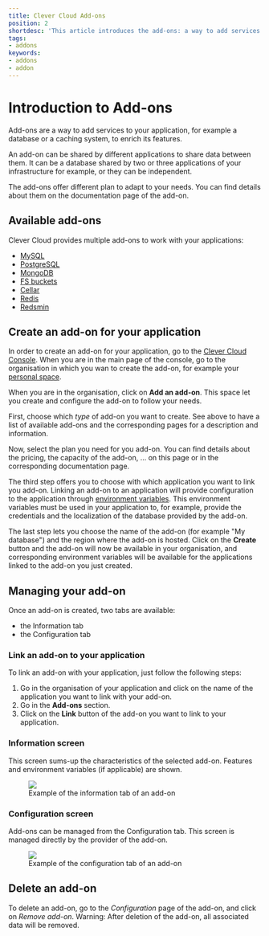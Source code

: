 ```yaml
---
title: Clever Cloud Add-ons
position: 2
shortdesc: 'This article introduces the add-ons: a way to add services to your application on Clever Cloud.'
tags:
- addons
keywords:
- addons
- addon
---
```


# Introduction to Add-ons

Add-ons are a way to add services to your application, for example a database or a caching system, to enrich its
features.

An add-on can be shared by different applications to share data between them. It can be a database shared by two or
three applications of your infrastructure for example, or they can be independent.

The add-ons offer different plan to adapt to your needs. You can find details about them on the documentation page of
the add-on.

## Available add-ons

Clever Cloud provides multiple add-ons to work with your applications:

* [MySQL](/doc/addons/mysql)
* [PostgreSQL](/doc/addons/postgresql)
* [MongoDB](/doc/addons/mongodb)
* [FS buckets](/doc/addons/fs_buckets)
* [Cellar](/doc/addons/cellar)
* [Redis](/doc/addons/redis)
* [Redsmin](/doc/addons/redsmin)

## Create an add-on for your application

In order to create an add-on for your application, go to the [Clever Cloud Console](https://console.clever-cloud.com/).
When you are in the main page of the console, go to the organisation in which you wan to create the add-on,
for example your [personal space](https://console.clever-cloud.com/users/me).

When you are in the organisation, click on **Add an add-on**. This space let you create and configure the
add-on to follow your needs.

First, choose which *type* of add-on you want to create. See above to have a list of available add-ons and the
corresponding pages for a description and information.

Now, select the plan you need for you add-on. You can find details about the pricing, the capacity of the add-on, ...
on this page or in the corresponding documentation page.

The third step offers you to choose with which application you want to link you add-on. Linking an add-on to an
application will provide configuration to the application through [environment variables](/admin-console/environment-variables).
This environment variables must be used in your application to, for example, provide the credentials and the
localization of the database provided by the add-on.

The last step lets you choose the name of the add-on (for example "My database") and the region where the add-on is
hosted. Click on the **Create** button and the add-on will now be available in your organisation, and corresponding
environment variables will be available for the applications linked to the add-on you just created.

## Managing your add-on

Once an add-on is created, two tabs are available:

* the Information tab
* the Configuration tab


### Link an add-on to your application

To link an add-on with your application, just follow the following steps:

1. Go in the organisation of your application and click on the name of the application you want to link with your add-on.
2. Go in the **Add-ons** section.
3. Click on the **Link** button of the add-on you want to link to your application.


### Information screen

This screen sums-up the characteristics of the selected add-on.
Features and environment variables (if applicable) are shown.

<figure class="cc-content-img">
  <a class="cc-content-img" href="/assets/images/managing-addons-info.png">
    <img src="/doc/assets/images/managing-addons-info.png">
  </a>
  <figcaption>
    Example of the information tab of an add-on
  </figcaption>
</figure>


### Configuration screen

Add-ons can be managed from the Configuration tab.
This screen is managed directly by the provider of the add-on.

<figure class="cc-content-img">
  <a class="cc-content-img" href="/assets/images/managing-addons-config.png">
    <img src="/doc/assets/images/managing-addons-config.png">
  </a>
  <figcaption>
    Example of the configuration tab of an add-on
  </figcaption>
</figure>


## Delete an add-on

To delete an add-on, go to the *Configuration* page of the add-on, and click on *Remove add-on*.
Warning: After deletion of the add-on, all associated data will be removed.
